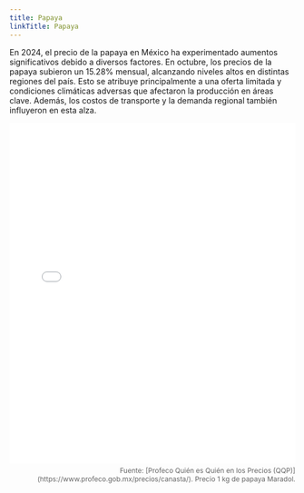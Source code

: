 ```yaml
---
title: Papaya
linkTitle: Papaya
---
```


En 2024, el precio de la papaya en México ha experimentado aumentos significativos debido a diversos factores. En octubre, los precios de la papaya subieron un 15.28% mensual, alcanzando niveles altos en distintas regiones del país. Esto se atribuye principalmente a una oferta limitada y condiciones climáticas adversas que afectaron la producción en áreas clave. Además, los costos de transporte y la demanda regional también influyeron en esta alza.

<div>
<iframe src="/violin_papaya.html" width="100%" height="600" style="border:none;"></iframe>
<p style="font-size: 12px; color: #666; text-align: right; margin-top: 5px;">
        Fuente: [Profeco Quién es Quién en los Precios (QQP)](https://www.profeco.gob.mx/precios/canasta/). Precio 1 kg de papaya Maradol. 
    </p>
</div>